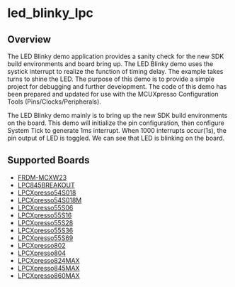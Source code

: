 # led_blinky_lpc

## Overview
The LED Blinky demo application provides a sanity check for the new SDK build environments and board bring up. The LED Blinky demo 
uses the systick interrupt to realize the function of timing delay. The example takes turns to shine the LED. The purpose of this 
demo is to provide a simple project for debugging and further development.
The code of this demo has been prepared and updated for use with the MCUXpresso Configuration Tools (Pins/Clocks/Peripherals).

The LED Blinky demo mainly is to bring up the new SDK build environments on the board.
This demo will initialize the pin configuration, then configure System Tick to generate 
1ms interrupt. When 1000 interrupts occur(1s), the pin output of LED is toggled. We can 
see that LED is blinking on the board.

## Supported Boards
- [FRDM-MCXW23](../../_boards/frdmmcxw23/demo_apps/led_blinky/example_board_readme.md)
- [LPC845BREAKOUT](../../_boards/lpc845breakout/demo_apps/led_blinky/example_board_readme.md)
- [LPCXpresso54S018](../../_boards/lpcxpresso54s018/demo_apps/led_blinky/example_board_readme.md)
- [LPCXpresso54S018M](../../_boards/lpcxpresso54s018m/demo_apps/led_blinky/example_board_readme.md)
- [LPCXpresso55S06](../../_boards/lpcxpresso55s06/demo_apps/led_blinky/example_board_readme.md)
- [LPCXpresso55S16](../../_boards/lpcxpresso55s16/demo_apps/led_blinky/example_board_readme.md)
- [LPCXpresso55S28](../../_boards/lpcxpresso55s28/demo_apps/led_blinky/example_board_readme.md)
- [LPCXpresso55S36](../../_boards/lpcxpresso55s36/demo_apps/led_blinky/example_board_readme.md)
- [LPCXpresso55S69](../../_boards/lpcxpresso55s69/demo_apps/led_blinky/example_board_readme.md)
- [LPCXpresso802](../../_boards/lpcxpresso802/demo_apps/led_blinky/example_board_readme.md)
- [LPCXpresso804](../../_boards/lpcxpresso804/demo_apps/led_blinky/example_board_readme.md)
- [LPCXpresso824MAX](../../_boards/lpcxpresso824max/demo_apps/led_blinky/example_board_readme.md)
- [LPCXpresso845MAX](../../_boards/lpcxpresso845max/demo_apps/led_blinky/example_board_readme.md)
- [LPCXpresso860MAX](../../_boards/lpcxpresso860max/demo_apps/led_blinky/example_board_readme.md)
